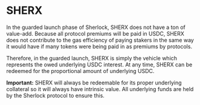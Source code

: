 # SHERX

In the guarded launch phase of Sherlock, SHERX does not have a ton of value-add. Because all protocol premiums will be paid in USDC, SHERX does not contribute to the gas efficiency of paying stakers in the same way it would have if many tokens were being paid in as premiums by protocols.

Therefore, in the guarded launch, SHERX is simply the vehicle which represents the owed underlying USDC interest. At any time, SHERX can be redeemed for the proportional amount of underlying USDC.

**Important:** SHERX will always be redeemable for its proper underlying collateral so it will always have intrinsic value. All underlying funds are held by the Sherlock protocol to ensure this.
